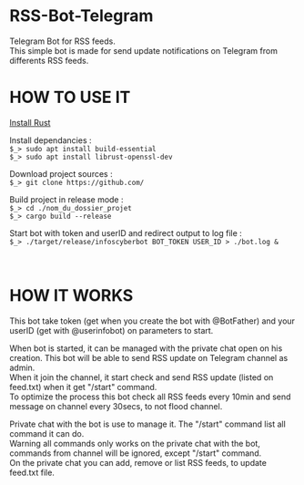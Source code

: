 # RSS-Bot-Telegram
Telegram Bot for RSS feeds.     
This simple bot is made for send update notifications on Telegram from differents RSS feeds.     

# HOW TO USE IT
[Install Rust](https://doc.rust-lang.org/cargo/getting-started/installation.html)     

Install dependancies :     
`$_> sudo apt install build-essential`     
`$_> sudo apt install librust-openssl-dev`     

Download project sources :     
`$_> git clone https://github.com/`     

Build project in release mode :     
`$_> cd ./nom_du_dossier_projet`     
`$_> cargo build --release`     

Start bot with token and userID and redirect output to log file :      
`$_> ./target/release/infoscyberbot BOT_TOKEN USER_ID > ./bot.log &`     


&nbsp;


# HOW IT WORKS
This bot take token (get when you create the bot with @BotFather) and your userID (get with @userinfobot) on parameters to start.

When bot is started, it can be managed with the private chat open on his creation. This bot will be able to send RSS update on Telegram channel as admin.      
When it join the channel, it start check and send RSS update (listed on feed.txt) when it get "/start" command.     
To optimize the process this bot check all RSS feeds every 10min and send message on channel every 30secs, to not flood channel.     

Private chat with the bot is use to manage it. The "/start" command list all command it can do.     
Warning all commands only works on the private chat with the bot, commands from channel will be ignored, except "/start" command.     
On the private chat you can add, remove or list RSS feeds, to update feed.txt file.     